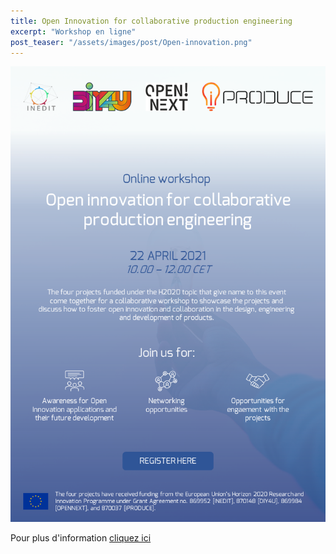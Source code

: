 ```yaml
---
title: Open Innovation for collaborative production engineering 
excerpt: "Workshop en ligne"
post_teaser: "/assets/images/post/Open-innovation.png"
---
```



![](/assets/images/post/Open-innovation.png)  

Pour plus d'information [cliquez ici](https://eveeno.com/OpenInnovationCollaboration)

